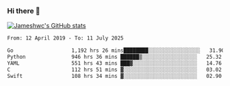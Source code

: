 ### Hi there 👋

[![Jameshwc's GitHub stats](https://github-readme-stats.vercel.app/api?username=jameshwc)](https://github.com/anuraghazra/github-readme-stats)

<!--START_SECTION:waka-->

```txt
From: 12 April 2019 - To: 11 July 2025

Go                   1,192 hrs 26 mins████████░░░░░░░░░░░░░░░░░   31.90 %
Python               946 hrs 36 mins ██████▒░░░░░░░░░░░░░░░░░░   25.32 %
YAML                 551 hrs 43 mins ███▓░░░░░░░░░░░░░░░░░░░░░   14.76 %
C                    112 hrs 51 mins ▓░░░░░░░░░░░░░░░░░░░░░░░░   03.02 %
Swift                108 hrs 34 mins ▓░░░░░░░░░░░░░░░░░░░░░░░░   02.90 %
```

<!--END_SECTION:waka-->